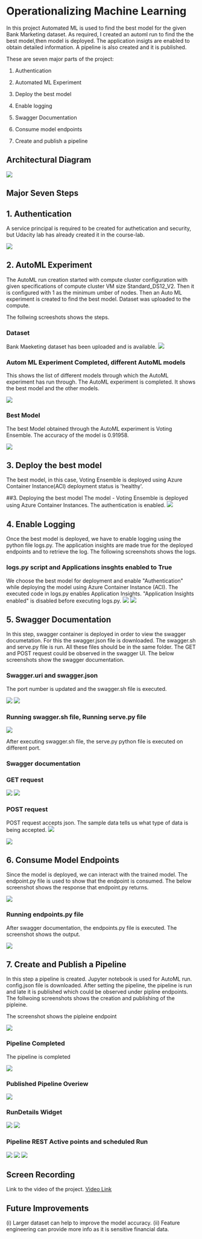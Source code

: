 
# Operationalizing Machine Learning

In this project Automated ML is used to find the best model for the given Bank Marketing dataset.
As required, I created an automl run to find the the best model,then model is deployed.
The application insigts are enabled  to obtain detailed information. A pipeline is also created
and it is published. 

These are seven major parts of the project:

1. Authentication

2. Automated ML Experiment

3. Deploy the best model

4. Enable logging

5. Swagger Documentation

6. Consume model endpoints

7. Create and publish a pipeline



## Architectural Diagram

<img src="./Screenshots/a0_archi.png" />

## Major Seven Steps

## 1. Authentication

A service principal is required to be created for authetication and security, but Udacity lab has already created it in the course-lab. 

<img src="./Screenshots/a0_az2ANDaz3.PNG"/>

## 2. AutoML Experiment
The AutoML run creation started with compute cluster configuration with given specifications
of compute cluster VM size Standard_DS12_V2. Then it is configured with 1 as the
minimum umber of nodes. Then an Auto ML experiment is created
to find the best model. Dataset was uploaded to the compute.

The follwing screeshots shows the steps.
   
### Dataset
Bank Maeketing dataset has been uploaded and is available.
<img src="Screenshots/a1_reg_dataset.PNG">

### Autom ML Experiment Completed, different AutoML models
This shows the list of different models through which the AutoML experiment has run through.
The AutoML experiment is completed. It shows the best model and the other models.


<img src="./Screenshots/a2_completed.PNG" />


### Best Model
The best Model obtained through the AutoML experiment is Voting Ensemble. The accuracy of the model is 0.91958.

<img src="./Screenshots/a3_votingEn.PNG" />

## 3. Deploy the best model

The best model, in this case, Voting Ensemble is deployed using Azure Container Instance(ACI)
deployment status is 'healthy'. 

##3. Deploying the best model
The model - Voting Ensemble is deployed using Azure Container Instances. The authentication is enabled.
<img src="./Screenshots/b1_deploy1.PNG" />


## 4. Enable Logging 

Once the best model is deployed, we have to enable logging using the python file logs.py.
The application insights are made true for the deployed endpoints and to retrieve the log.
The following screenshots shows the logs.

### logs.py script and Applications insghts enabled to True
We choose the best model for deployment and enable "Authentication" while
deploying the model using Azure Container Instance (ACI). The executed code in logs.py
enables Application Insights. "Application Insights enabled" is disabled before executing logs.py.
<img src="./Screenshots/c0_logspy.PNG" />
<img src="./Screenshots/c1_appli.PNG" />

## 5. Swagger Documentation 

In this step, swagger container is deployed in order to view the swagger documetation. For this the swagger.json file is downloaded. The swagger.sh and serve.py file is run. All these files should be in the same folder. The GET and POST request could be observed in the swagger UI. The below screenshots show the swagger documentation.

### Swagger.uri and swagger.json

The port number is updated and the swagger.sh file is executed.

<img src="./Screenshots/d0_swag1.PNG" />

<img src="./Screenshots/d1_swaggerjson.PNG" />

### Running swagger.sh file, Running serve.py file

<img src="./Screenshots/d3_http_swag_ui.PNG" />

After executing swagger.sh file, the serve.py python file is executed on different port.


### Swagger documentation

### GET request
<img src="./Screenshots/d4_httpget1.PNG" />

<img src="./Screenshots/d5_httpget2.PNG" />

### POST request
POST request accepts json. The sample data tells us what type of data is being accepted. 
<img src="./Screenshots/d6_post1.PNG" />

<img src="./Screenshots/d7_post2.PNG" />

## 6. Consume Model Endpoints
Since the model is deployed, we can interact with the trained model.
 The endpoint.py file is used to show that the endpoint is consumed.
 The below screenshot shows the response that endpoint.py returns.
 
<img src="./Screenshots/e1_scoringuri_key.PNG" />

### Running endpoints.py file
After swagger documentation, the endpoints.py file is executed. The screenshot shows the output.

<img src="./Screenshots/endpoint-results.PNG" />

## 7. Create and Publish a Pipeline

In this step a pipeline is created. Jupyter notebook is used for AutoML run. config.json file is downloaded.
After setting the pipeline, the pipeline is run and late it is published which could be observed under
pipline endpoints. The follwoing screenshots shows the creation and publishing of the pipleine.


The screenshot shows the pipleine endpoint

<img src="./Screenshots/p3_endpoint.PNG" />

### Pipeline Completed
The pipeline is completed

<img src="./Screenshots/p_completed.PNG" />

### Published Pipeline Overiew

<img src="./Screenshots/jupyt_pipeline.PNG" />

### RunDetails Widget

<img src="./Screenshots/jupy2.PNG" />

<img src="./Screenshots/jupy3.PNG" />

### Pipeline REST Active points and scheduled Run

<img src="./Screenshots/p4_REST_ACTIVE.PNG" />

<img src="./Screenshots/p1_to_publish.PNG" />

<img src="./Screenshots/p2.PNG" />

## Screen Recording
Link to the video of the project. [Video Link](https://youtu.be/SC2MRSfIcTc)

## Future Improvements
(i) Larger dataset can help to improve the model accuracy. (ii) Feature engineering can provide more info as it is sensitive financial data.



